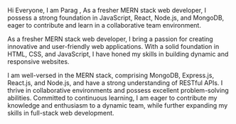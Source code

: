 Hi Everyone, I am Parag , As a fresher MERN stack web developer, I possess a strong foundation in JavaScript, React, Node.js, and MongoDB, eager to contribute and learn in a collaborative team environment.

As a fresher MERN stack web developer, I bring a passion for creating innovative and user-friendly web applications. With a solid foundation in HTML, CSS, and JavaScript, I have honed my skills in building dynamic and responsive websites.

I am well-versed in the MERN stack, comprising MongoDB, Express.js, React.js, and Node.js, and have a strong understanding of RESTful APIs. I thrive in collaborative environments and possess excellent problem-solving abilities. Committed to continuous learning, I am eager to contribute my knowledge and enthusiasm to a dynamic team, while further expanding my skills in full-stack web development.
